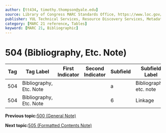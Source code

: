 ```yaml
---
author: [tt434, timothy.thompson@yale.edu]
source: Library of Congress MARC Standards Office, https://www.loc.gov/marc/bibliographic/bd504.html
publisher: YUL Technical Services, Resource Discovery Services, Metadata Services Unit
category: [MARC 21 reference, Tables]
keyword: [MARC 21, Bibliographic]
---
```


# 504 \(Bibliography, Etc. Note\)

|Tag|Tag Label|First Indicator|Second Indicator|Subfield|Subfield Label|Repeatable|
|---|---------|---------------|----------------|--------|--------------|----------|
|504|Bibliography, Etc. Note| | |a|Bibliography, etc. note|F|
|504|Bibliography, Etc. Note| | |6|Linkage|F|

**Previous topic:**[500 \(General Note\)](../tables/500_bib_table.md)

**Next topic:**[505 \(Formatted Contents Note\)](../tables/505_bib_table.md)


